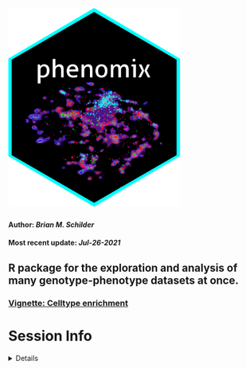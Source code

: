 <img src='./inst/hex/phenomix.png' height='400'><br>
================
<h4>
Author: <i>Brian M. Schilder</i>
</h4>
<h4>
Most recent update: <i>Jul-26-2021</i>
</h4>

## R package for the exploration and analysis of many genotype-phenotype datasets at once.

### [Vignette: Celltype enrichment](https://neurogenomics.github.io/phenomix/articles/celltype_enrichment.html)

# Session Info

<details>

``` r
utils::sessionInfo()
```

    ## R version 4.1.0 (2021-05-18)
    ## Platform: x86_64-pc-linux-gnu (64-bit)
    ## Running under: Ubuntu 20.04.2 LTS
    ## 
    ## Matrix products: default
    ## BLAS/LAPACK: /usr/lib/x86_64-linux-gnu/openblas-pthread/libopenblasp-r0.3.8.so
    ## 
    ## locale:
    ##  [1] LC_CTYPE=en_US.UTF-8       LC_NUMERIC=C              
    ##  [3] LC_TIME=en_US.UTF-8        LC_COLLATE=en_US.UTF-8    
    ##  [5] LC_MONETARY=en_US.UTF-8    LC_MESSAGES=C             
    ##  [7] LC_PAPER=en_US.UTF-8       LC_NAME=C                 
    ##  [9] LC_ADDRESS=C               LC_TELEPHONE=C            
    ## [11] LC_MEASUREMENT=en_US.UTF-8 LC_IDENTIFICATION=C       
    ## 
    ## attached base packages:
    ## [1] stats     graphics  grDevices utils     datasets  methods   base     
    ## 
    ## loaded via a namespace (and not attached):
    ##  [1] compiler_4.1.0    magrittr_2.0.1    tools_4.1.0       htmltools_0.5.1.1
    ##  [5] yaml_2.2.1        stringi_1.7.3     rmarkdown_2.9     knitr_1.33       
    ##  [9] stringr_1.4.0     xfun_0.24         digest_0.6.27     rlang_0.4.11     
    ## [13] evaluate_0.14

</details>
